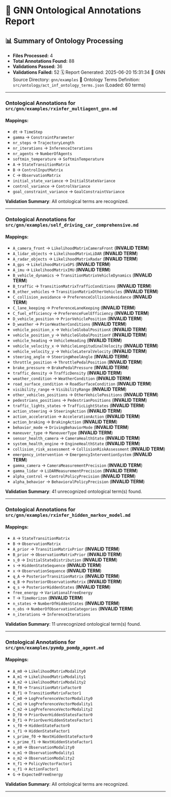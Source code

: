 # 🧬 GNN Ontological Annotations Report

## 📊 Summary of Ontology Processing

- **Files Processed:** 4
- **Total Annotations Found:** 88
- **Validations Passed:** 36
- **Validations Failed:** 52
🗓️ Report Generated: 2025-06-20 15:31:34
🎯 GNN Source Directory: `gnn/examples`
📖 Ontology Terms Definition: `src/ontology/act_inf_ontology_terms.json` (Loaded: 60 terms)

---

### Ontological Annotations for `src/gnn/examples/rxinfer_multiagent_gnn.md`
#### Mappings:
- `dt` -> `TimeStep`
- `gamma` -> `ConstraintParameter`
- `nr_steps` -> `TrajectoryLength`
- `nr_iterations` -> `InferenceIterations`
- `nr_agents` -> `NumberOfAgents`
- `softmin_temperature` -> `SoftminTemperature`
- `A` -> `StateTransitionMatrix`
- `B` -> `ControlInputMatrix`
- `C` -> `ObservationMatrix`
- `initial_state_variance` -> `InitialStateVariance`
- `control_variance` -> `ControlVariance`
- `goal_constraint_variance` -> `GoalConstraintVariance`

**Validation Summary**: All ontological terms are recognized.

---

### Ontological Annotations for `src/gnn/examples/self_driving_car_comprehensive.md`
#### Mappings:
- `A_camera_front` -> `LikelihoodMatrixCameraFront` (**INVALID TERM**)
- `A_lidar_objects` -> `LikelihoodMatrixLiDAR` (**INVALID TERM**)
- `A_radar_objects` -> `LikelihoodMatrixRadar` (**INVALID TERM**)
- `A_gps` -> `LikelihoodMatrixGPS` (**INVALID TERM**)
- `A_imu` -> `LikelihoodMatrixIMU` (**INVALID TERM**)
- `B_vehicle_dynamics` -> `TransitionMatrixVehicleDynamics` (**INVALID TERM**)
- `B_traffic` -> `TransitionMatrixTrafficConditions` (**INVALID TERM**)
- `B_other_vehicles` -> `TransitionMatrixOtherVehicles` (**INVALID TERM**)
- `C_collision_avoidance` -> `PreferenceCollisionAvoidance` (**INVALID TERM**)
- `C_lane_keeping` -> `PreferenceLaneKeeping` (**INVALID TERM**)
- `C_fuel_efficiency` -> `PreferenceFuelEfficiency` (**INVALID TERM**)
- `D_vehicle_position` -> `PriorVehiclePosition` (**INVALID TERM**)
- `D_weather` -> `PriorWeatherConditions` (**INVALID TERM**)
- `vehicle_position_x` -> `VehicleGlobalPositionX` (**INVALID TERM**)
- `vehicle_position_y` -> `VehicleGlobalPositionY` (**INVALID TERM**)
- `vehicle_heading` -> `VehicleHeading` (**INVALID TERM**)
- `vehicle_velocity_x` -> `VehicleLongitudinalVelocity` (**INVALID TERM**)
- `vehicle_velocity_y` -> `VehicleLateralVelocity` (**INVALID TERM**)
- `steering_angle` -> `SteeringWheelAngle` (**INVALID TERM**)
- `throttle_position` -> `ThrottlePedalPosition` (**INVALID TERM**)
- `brake_pressure` -> `BrakePedalPressure` (**INVALID TERM**)
- `traffic_density` -> `TrafficDensity` (**INVALID TERM**)
- `weather_condition` -> `WeatherCondition` (**INVALID TERM**)
- `road_surface_condition` -> `RoadSurfaceCondition` (**INVALID TERM**)
- `visibility_range` -> `VisibilityRange` (**INVALID TERM**)
- `other_vehicles_positions` -> `OtherVehiclePositions` (**INVALID TERM**)
- `pedestrians_positions` -> `PedestrianPositions` (**INVALID TERM**)
- `traffic_lights_states` -> `TrafficLightStates` (**INVALID TERM**)
- `action_steering` -> `SteeringAction` (**INVALID TERM**)
- `action_acceleration` -> `AccelerationAction` (**INVALID TERM**)
- `action_braking` -> `BrakingAction` (**INVALID TERM**)
- `behavior_mode` -> `DrivingBehaviorMode` (**INVALID TERM**)
- `maneuver_type` -> `ManeuverType` (**INVALID TERM**)
- `sensor_health_camera` -> `CameraHealthState` (**INVALID TERM**)
- `system_health_engine` -> `EngineHealthState` (**INVALID TERM**)
- `collision_risk_assessment` -> `CollisionRiskAssessment` (**INVALID TERM**)
- `emergency_intervention` -> `EmergencyInterventionSystem` (**INVALID TERM**)
- `gamma_camera` -> `CameraMeasurementPrecision` (**INVALID TERM**)
- `gamma_lidar` -> `LiDARMeasurementPrecision` (**INVALID TERM**)
- `alpha_control` -> `ControlPolicyPrecision` (**INVALID TERM**)
- `alpha_behavior` -> `BehavioralPolicyPrecision` (**INVALID TERM**)

**Validation Summary**: 41 unrecognized ontological term(s) found.

---

### Ontological Annotations for `src/gnn/examples/rxinfer_hidden_markov_model.md`
#### Mappings:
- `A` -> `StateTransitionMatrix`
- `B` -> `ObservationMatrix`
- `A_prior` -> `TransitionMatrixPrior` (**INVALID TERM**)
- `B_prior` -> `ObservationMatrixPrior` (**INVALID TERM**)
- `s_0` -> `InitialStateDistribution` (**INVALID TERM**)
- `s` -> `HiddenStateSequence` (**INVALID TERM**)
- `x` -> `ObservationSequence` (**INVALID TERM**)
- `q_A` -> `PosteriorTransitionMatrix` (**INVALID TERM**)
- `q_B` -> `PosteriorObservationMatrix` (**INVALID TERM**)
- `q_s` -> `PosteriorHiddenStates` (**INVALID TERM**)
- `free_energy` -> `VariationalFreeEnergy`
- `T` -> `TimeHorizon` (**INVALID TERM**)
- `n_states` -> `NumberOfHiddenStates` (**INVALID TERM**)
- `n_obs` -> `NumberOfObservationCategories` (**INVALID TERM**)
- `n_iterations` -> `InferenceIterations`

**Validation Summary**: 11 unrecognized ontological term(s) found.

---



### Ontological Annotations for `src/gnn/examples/pymdp_pomdp_agent.md`
#### Mappings:
- `A_m0` -> `LikelihoodMatrixModality0`
- `A_m1` -> `LikelihoodMatrixModality1`
- `A_m2` -> `LikelihoodMatrixModality2`
- `B_f0` -> `TransitionMatrixFactor0`
- `B_f1` -> `TransitionMatrixFactor1`
- `C_m0` -> `LogPreferenceVectorModality0`
- `C_m1` -> `LogPreferenceVectorModality1`
- `C_m2` -> `LogPreferenceVectorModality2`
- `D_f0` -> `PriorOverHiddenStatesFactor0`
- `D_f1` -> `PriorOverHiddenStatesFactor1`
- `s_f0` -> `HiddenStateFactor0`
- `s_f1` -> `HiddenStateFactor1`
- `s_prime_f0` -> `NextHiddenStateFactor0`
- `s_prime_f1` -> `NextHiddenStateFactor1`
- `o_m0` -> `ObservationModality0`
- `o_m1` -> `ObservationModality1`
- `o_m2` -> `ObservationModality2`
- `π_f1` -> `PolicyVectorFactor1`
- `u_f1` -> `ActionFactor1`
- `G` -> `ExpectedFreeEnergy`

**Validation Summary**: All ontological terms are recognized.

---
